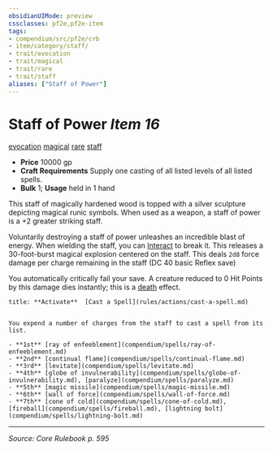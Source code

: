 ```yaml
---
obsidianUIMode: preview
cssclasses: pf2e,pf2e-item
tags:
- compendium/src/pf2e/crb
- item/category/staff/
- trait/evocation
- trait/magical
- trait/rare
- trait/staff
aliases: ["Staff of Power"]
---
```

# Staff of Power *Item 16*  
[evocation](rules/traits/evocation.md "Evocation School Trait")  [magical](rules/traits/magical.md "Magical Item Trait")  [rare](rules/traits/rare.md "Rare Rarity Trait")  [staff](rules/traits/staff.md "Staff Item Trait")  

- **Price** 10000 gp
- **Craft Requirements** Supply one casting of all listed levels of all listed spells.
- **Bulk** 1; **Usage** held in 1 hand

This staff of magically hardened wood is topped with a silver sculpture depicting magical runic symbols. When used as a weapon, a staff of power is a +2 greater striking staff.

Voluntarily destroying a staff of power unleashes an incredible blast of energy. When wielding the staff, you can [Interact](rules/actions/interact.md) to break it. This releases a 30-foot-burst magical explosion centered on the staff. This deals `2d8` force damage per charge remaining in the staff (DC 40 basic Reflex save)

You automatically critically fail your save. A creature reduced to 0 Hit Points by this damage dies instantly; this is a [death](rules/traits/death.md "Death Effect Trait") effect.

```ad-embed-ability
title: **Activate**  [Cast a Spell](rules/actions/cast-a-spell.md)


You expend a number of charges from the staff to cast a spell from its list.

- **1st** [ray of enfeeblement](compendium/spells/ray-of-enfeeblement.md)
- **2nd** [continual flame](compendium/spells/continual-flame.md)
- **3rd** [levitate](compendium/spells/levitate.md)
- **4th** [globe of invulnerability](compendium/spells/globe-of-invulnerability.md), [paralyze](compendium/spells/paralyze.md)
- **5th** [magic missile](compendium/spells/magic-missile.md)
- **6th** [wall of force](compendium/spells/wall-of-force.md)
- **7th** [cone of cold](compendium/spells/cone-of-cold.md), [fireball](compendium/spells/fireball.md), [lightning bolt](compendium/spells/lightning-bolt.md)
```


---
*Source: Core Rulebook p. 595*